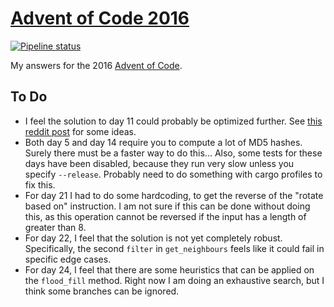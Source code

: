 # [Advent of Code 2016](https://adventofcode.com/2016)

[![Pipeline status][workflows-CI-badge]][actions]

My answers for the 2016 [Advent of Code](https://adventofcode.com/2016).

## To Do

* I feel the solution to day 11 could probably be optimized further. See [this reddit post][day-11-spoilers-1] for some ideas.
* Both day 5 and day 14 require you to compute a lot of MD5 hashes. Surely there must be a faster way to do this... Also, some tests for these days have been disabled, because they run very slow unless you specify `--release`. Probably need to do something with cargo profiles to fix this.
* For day 21 I had to do some hardcoding, to get the reverse of the "rotate based on" instruction. I am not sure if this can be done without doing this, as this operation cannot be reversed if the input has a length of greater than 8.
* For day 22, I feel that the solution is not yet completely robust. Specifically, the second `filter` in `get_neighbours` feels like it could fail in specific edge cases.
* For day 24, I feel that there are some heuristics that can be applied on the `flood_fill` method. Right now I am doing an exhaustive search, but I think some branches can be ignored.


[workflows-CI-badge]: https://github.com/rjvdw/advent-of-code/actions/workflows/ci-rust-2016.yml/badge.svg
[actions]: https://github.com/rjvdw/advent-of-code/actions/workflows/ci-rust-2016.yml
[day-11-spoilers-1]: https://www.reddit.com/r/adventofcode/comments/5hoia9/2016_day_11_solutions/db1v1ws
